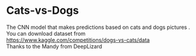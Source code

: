 # Cats-vs-Dogs
The CNN model that makes predictions based on cats and dogs pictures .
You can download dataset from https://www.kaggle.com/competitions/dogs-vs-cats/data  
Thanks to the Mandy from DeepLizard
